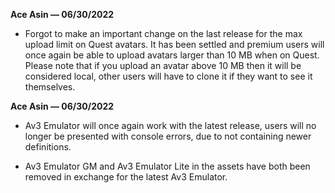**Ace Asin — 06/30/2022**

- Forgot to make an important change on the last release for the max upload limit on Quest avatars. It has been settled and premium users will once again be able to upload avatars larger than 10 MB when on Quest. Please note that if you upload an avatar above 10 MB then it will be considered local, other users will have to clone it if they want to see it themselves.

**Ace Asin — 06/30/2022**

- Av3 Emulator will once again work with the latest release, users will no longer be presented with console errors, due to not containing newer definitions.

- Av3 Emulator GM and Av3 Emulator Lite in the assets have both been removed in exchange for the latest Av3 Emulator.
